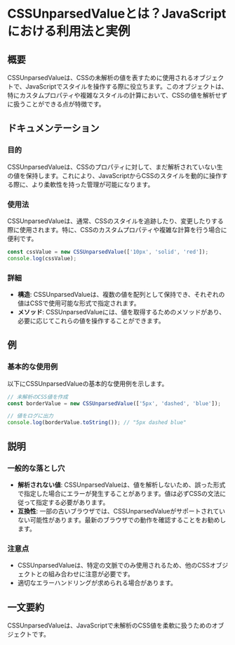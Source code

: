 <!--
Meta Description: # CSSUnparsedValueとは？JavaScriptにおける利用法と実例 ## 概要 CSSUnparsedValueは、CSSの未解析の値を表すために使用されるオブジェクトで、JavaScriptでスタイルを操作する際に役立ちます。このオブジェクトは、特にカスタムプロパティや複雑なスタイ...
Meta Keywords: cssunparsedvalueは, javascript, const, cssvalue, new
-->

# CSSUnparsedValueとは？JavaScriptにおける利用法と実例

## 概要
CSSUnparsedValueは、CSSの未解析の値を表すために使用されるオブジェクトで、JavaScriptでスタイルを操作する際に役立ちます。このオブジェクトは、特にカスタムプロパティや複雑なスタイルの計算において、CSSの値を解析せずに扱うことができる点が特徴です。

## ドキュメンテーション
### 目的
CSSUnparsedValueは、CSSのプロパティに対して、まだ解析されていない生の値を保持します。これにより、JavaScriptからCSSのスタイルを動的に操作する際に、より柔軟性を持った管理が可能になります。

### 使用法
CSSUnparsedValueは、通常、CSSのスタイルを追跡したり、変更したりする際に使用されます。特に、CSSのカスタムプロパティや複雑な計算を行う場合に便利です。

```javascript
const cssValue = new CSSUnparsedValue(['10px', 'solid', 'red']);
console.log(cssValue);
```

### 詳細
- **構造**: CSSUnparsedValueは、複数の値を配列として保持でき、それぞれの値はCSSで使用可能な形式で指定されます。
- **メソッド**: CSSUnparsedValueには、値を取得するためのメソッドがあり、必要に応じてこれらの値を操作することができます。

## 例
### 基本的な使用例
以下にCSSUnparsedValueの基本的な使用例を示します。

```javascript
// 未解析のCSS値を作成
const borderValue = new CSSUnparsedValue(['5px', 'dashed', 'blue']);

// 値をログに出力
console.log(borderValue.toString()); // "5px dashed blue"
```

## 説明
### 一般的な落とし穴
- **解析されない値**: CSSUnparsedValueは、値を解析しないため、誤った形式で指定した場合にエラーが発生することがあります。値は必ずCSSの文法に従って指定する必要があります。
- **互換性**: 一部の古いブラウザでは、CSSUnparsedValueがサポートされていない可能性があります。最新のブラウザでの動作を確認することをお勧めします。

### 注意点
- CSSUnparsedValueは、特定の文脈でのみ使用されるため、他のCSSオブジェクトとの組み合わせに注意が必要です。
- 適切なエラーハンドリングが求められる場合があります。

## 一文要約
CSSUnparsedValueは、JavaScriptで未解析のCSS値を柔軟に扱うためのオブジェクトです。